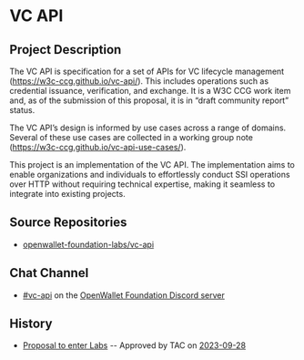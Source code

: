 # VC API

## Project Description

The VC API is specification for a set of APIs for VC lifecycle management (https://w3c-ccg.github.io/vc-api/). This includes operations such as credential issuance, verification, and exchange. It is a W3C CCG work item and, as of the submission of this proposal, it is in “draft community report” status. 

The VC API’s design is informed by use cases across a range of domains. Several of these use cases are collected in a working group note (https://w3c-ccg.github.io/vc-api-use-cases/). 

This project is an implementation of the VC API. The implementation aims to enable organizations and individuals to effortlessly conduct SSI operations over HTTP without requiring technical expertise, making it seamless to integrate into existing projects. 

## Source Repositories

- [openwallet-foundation-labs/vc-api](https://github.com/openwallet-foundation-labs/vc-api)

## Chat Channel

- [#vc-api](https://discord.com/channels/1022962884864643214/1157008901020073994) on the [OpenWallet Foundation Discord server](https://discord.gg/openwalletfoundation)

## History

- [Proposal to enter Labs](https://github.com/openwallet-foundation/project-proposals/blob/f8e04386e3c45241cf7f6284c8edbdc5e0b65938/projects/vc-api-implementation.md) -- Approved by TAC on [2023-09-28](../meetings/2023/2023-09-28.md)
